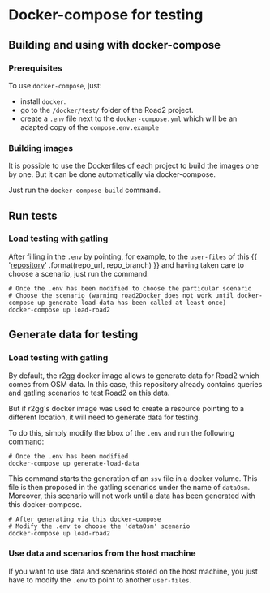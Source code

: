 # Docker-compose for testing

## Building and using with docker-compose

### Prerequisites

To use `docker-compose`, just:
- install `docker`.
- go to the `/docker/test/` folder of the Road2 project.
- create a `.env` file next to the `docker-compose.yml` which will be an adapted copy of the `compose.env.example`

### Building images

It is possible to use the Dockerfiles of each project to build the images one by one. But it can be done automatically via docker-compose.

Just run the `docker-compose build` command.

## Run tests

### Load testing with gatling

After filling in the `.env` by pointing, for example, to the `user-files` of this {{ '[repository]({}/tree/{}/test/load/gatling/user-files/)' .format(repo_url, repo_branch) }} and having taken care to choose a scenario, just run the command:
```
# Once the .env has been modified to choose the particular scenario
# Choose the scenario (warning road2Docker does not work until docker-compose up generate-load-data has been called at least once)
docker-compose up load-road2
```

## Generate data for testing

### Load testing with gatling

By default, the r2gg docker image allows to generate data for Road2 which comes from OSM data. In this case, this repository already contains queries and gatling scenarios to test Road2 on this data.

But if r2gg's docker image was used to create a resource pointing to a different location, it will need to generate data for testing.

To do this, simply modify the bbox of the `.env` and run the following command:
```
# Once the .env has been modified
docker-compose up generate-load-data
```

This command starts the generation of an `ssv` file in a docker volume. This file is then proposed in the gatling scenarios under the name of `dataOsm`. Moreover, this scenario will not work until a data has been generated with this docker-compose.
```
# After generating via this docker-compose
# Modify the .env to choose the 'dataOsm' scenario
docker-compose up load-road2
```

### Use data and scenarios from the host machine

If you want to use data and scenarios stored on the host machine, you just have to modify the `.env` to point to another `user-files`.
